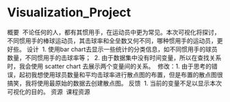 # Visualization_Project
概要
  不论任何的人，都有其惯用手，在运动员中更为常见。本次可视化将探讨，不同惯用手的棒球运动员，其击球率和全垒数又何不同，哪种惯用手的运动员，更好些。
设计
  1. 使用bar chart去显示一些统计的分类信息，如不同惯用手的球员数量，不同惯用手的击球率等；
  2. 由于数据集中没有时间变量，所以在查找关系时，我会使用 scatter chart 去展示两个变量间的关系。
  修改：1. 由于思考的错误，起初我想使用球员数量和平均击球率进行散点图的布置，但是布置的散点图很搞笑，我将使用最原始的数据去创建散点图。
反馈 
  1. 当前的变量不足以显示本次可视化的目的。
资源 
  课程资源
